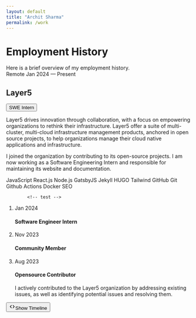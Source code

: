 ```yaml
---
layout: default
title: "Archit Sharma"
permalink: /work
---
```


<main>
  <div class="mt-8 sm:mt-16">
    <h1 class="text-xl font-semibold text-zinc-100 sm:text-2xl">Employment History</h1>
    <div class="mt-2 text-base sm:mt-7 sm:text-lg">Here is a brief overview of my employment history.</div>
    <div class="my-5 flex flex-col gap-5 sm:my-7">
      <div class="overflow-hidden rounded-lg bg-zinc-800 p-3">
        <div class="mb-2 flex items-center justify-between text-xs sm:text-sm"><span>Remote</span> <span>Jan 2024 — Present</span></div>
        <div class="mb-3 flex flex-col items-start justify-between gap-2 text-balance text-lg sm:flex-row sm:items-center sm:text-xl">
          <h2 class="my-0 font-medium leading-7 text-zinc-300 sm:my-0 sm:leading-normal">Layer5</h2>
          <astro-island uid="xnPXO" prefix="r0" component-url="/_astro/EmploymentButton.C2XZ66ek.js" component-export="EmploymentButton" renderer-url="/_astro/client.BoVSEPut.js" props='{"text":[0,"via acquisition"],"type":[0,"roadmapAcquisition"]}' client="load" opts='{"name":"EmploymentButton","value":true}' await-children=""><button class="flex items-center gap-1 rounded-3xl bg-yellow-400 px-2 py-0.5 text-xs text-black transition-colors hover:bg-yellow-600">SWE Intern</button></astro-island>
        </div>
        <div class="flex flex-col gap-2 text-sm leading-normal text-zinc-400 sm:gap-3 sm:text-base">
          <p>Layer5 drives innovation through collaboration, with a focus on empowering organizations to rethink their infrastructure. Layer5 offer a suite of multi-cluster, multi-cloud infrastructure management products, anchored in open source projects, to help organizations manage their cloud native applications and infrastructure.</p>
          <p>I joined the organization by contributing to its open-source projects. I am now working as a Software Engineering Intern and responsible for maintaining its website and documentation.</p>
          <div class="my-1.5 flex flex-row flex-wrap gap-1.5"><span class="rounded-full border border-zinc-700 px-2 text-sm text-zinc-400"> JavaScript </span><span class="rounded-full border border-zinc-700 px-2 text-sm text-zinc-400"> React.js </span><span class="rounded-full border border-zinc-700 px-2 text-sm text-zinc-400"> Node.js </span><span class="rounded-full border border-zinc-700 px-2 text-sm text-zinc-400"> GatsbyJS </span><span class="rounded-full border border-zinc-700 px-2 text-sm text-zinc-400"> Jekyll </span><span class="rounded-full border border-zinc-700 px-2 text-sm text-zinc-400"> HUGO </span><span class="rounded-full border border-zinc-700 px-2 text-sm text-zinc-400"> Tailwind </span><span class="rounded-full border border-zinc-700 px-2 text-sm text-zinc-400"> GitHub </span><span class="rounded-full border border-zinc-700 px-2 text-sm text-zinc-400"> Git </span><span class="rounded-full border border-zinc-700 px-2 text-sm text-zinc-400"> Github Actions </span><span class="rounded-full border border-zinc-700 px-2 text-sm text-zinc-400"> Docker </span><span class="rounded-full border border-zinc-700 px-2 text-sm text-zinc-400"> SEO </span></div>

            <!-- test -->
  <ol id="time1" class="hidden border-s border-neutral-300 dark:border-neutral-500">
  <!--First item-->
  <li>
    <div class="flex-start flex items-center pt-3">
      <div
        class="-ms-[5px] me-3 h-[9px] w-[9px] rounded-full bg-neutral-300 dark:bg-neutral-500"></div>
      <p class="text-sm text-neutral-500 dark:text-neutral-300">
        Jan 2024
      </p>
    </div>
    <div class="mb-6 ms-4 mt-2">
      <h4 class="mb-1.5 text-xl font-semibold">Software Engineer Intern</h4>
      <!-- <p class="mb-3 text-neutral-500 dark:text-neutral-300">
        Lorem ipsum dolor sit amet, consectetur adipiscing elit. Quisque
        scelerisque diam non nisi semper, et elementum lorem ornare.
        Maecenas placerat facilisis mollis. Duis sagittis ligula in
        sodales.
      </p> -->
    </div>
  </li>

  <!--Second item-->
  <li>
    <div class="flex-start flex items-center pt-2">
      <div
        class="-ms-[5px] me-3 h-[9px] w-[9px] rounded-full bg-neutral-300 dark:bg-neutral-500"></div>
      <p class="text-sm text-neutral-500 dark:text-neutral-300">
        Nov 2023
      </p>
    </div>
    <div class="mb-6 ms-4 mt-2">
      <h4 class="mb-1.5 text-xl font-semibold">Community Member</h4>
      <!-- <p class="mb-3 text-neutral-500 dark:text-neutral-300">
        Libero expedita explicabo eius fugiat quia aspernatur autem
        laudantium error architecto recusandae natus sapiente sit nam
        eaque, consectetur porro molestiae ipsam an deleniti.
      </p> -->
    </div>
  </li>

  <!--Third item-->
  <li>
    <div class="flex-start flex items-center pt-2">
      <div
        class="-ms-[5px] me-3 h-[9px] w-[9px] rounded-full bg-neutral-300 dark:bg-neutral-500"></div>
      <p class="text-sm text-neutral-500 dark:text-neutral-300">
        Aug 2023
      </p>
    </div>
    <div class="ms-4 mt-2 pb-5">
      <h4 class="mb-1.5 text-xl font-semibold">Opensource Contributor</h4>
      <p class="mb-3 text-neutral-500 dark:text-neutral-300">
        I actively contributed to the Layer5 organization by addressing existing issues, as well as identifying potential issues and resolving them.
      </p>
    </div>
  </li>
</ol>
          <!-- test -->

  <button type="button" class="block w-full cursor-pointer rounded-md bg-zinc-700 bg-gradient-to-l from-zinc-800 px-1 py-2 text-sm font-normal text-zinc-400 transition-colors hover:bg-zinc-500 hover:text-zinc-50 hover:opacity-100 sm:py-1.5" onclick="unhide('time1');">
              <svg xmlns="http://www.w3.org/2000/svg" width="17" height="17" viewBox="0 0 24 24" fill="none" stroke="currentColor" stroke-width="2" stroke-linecap="round" stroke-linejoin="round" class="lucide lucide-chevrons-left-right relative -top-[1.35px] inline-block">
                <path d="m9 7-5 5 5 5"></path>
                <path d="m15 7 5 5-5 5"></path></svg
              ><span id="buttonText" class="ml-1">Show Timeline</span></button>
        </div>
      </div>
    </div>
  </div>
</main>
